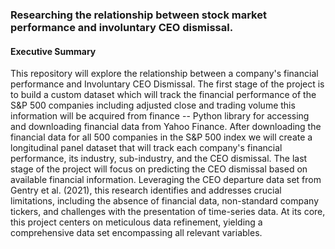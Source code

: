 ### Researching the relationship between stock market performance and involuntary CEO dismissal. 
#### Executive Summary
This repository will explore the relationship between a company's financial performance and Involuntary CEO Dismissal. The first stage of the project is to build a custom dataset which will track the financial performance of the S&P 500 companies including adjusted close and trading volume this information will be acquired from finance -- Python library for accessing and downloading financial data from Yahoo Finance. After downloading the financial data for all 500 companies in the S&P 500 index we will create a longitudinal panel dataset that will track each company's financial performance, its industry, sub-industry, and the CEO dismissal. The last stage of the project will focus on predicting the CEO dismissal based on available financial information. 
Leveraging the CEO departure data set from Gentry et al. (2021), this research identifies and addresses crucial 
limitations, including the absence of financial data, non-standard
company tickers, and challenges with the presentation of time-series data.
At its core, this project centers on meticulous data refinement, yielding a comprehensive data set
encompassing all relevant variables. 
